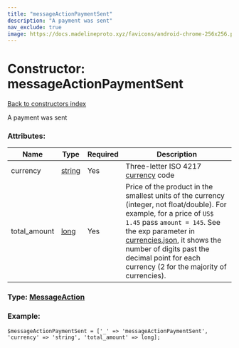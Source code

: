 ```yaml
---
title: "messageActionPaymentSent"
description: "A payment was sent"
nav_exclude: true
image: https://docs.madelineproto.xyz/favicons/android-chrome-256x256.png
---
```

# Constructor: messageActionPaymentSent  
[Back to constructors index](/API_docs/constructors/index.html)



A payment was sent

### Attributes:

| Name     |    Type       | Required | Description |
|----------|---------------|----------|-------------|
|currency|[string](/API_docs/types/string.html) | Yes|Three-letter ISO 4217 [currency](https://core.telegram.org/bots/payments#supported-currencies) code|
|total\_amount|[long](/API_docs/types/long.html) | Yes|Price of the product in the smallest units of the currency (integer, not float/double). For example, for a price of `US$ 1.45` pass `amount = 145`. See the exp parameter in [currencies.json](https://core.telegram.org/bots/payments/currencies.json), it shows the number of digits past the decimal point for each currency (2 for the majority of currencies).|



### Type: [MessageAction](/API_docs/types/MessageAction.html)


### Example:

```
$messageActionPaymentSent = ['_' => 'messageActionPaymentSent', 'currency' => 'string', 'total_amount' => long];
```  
